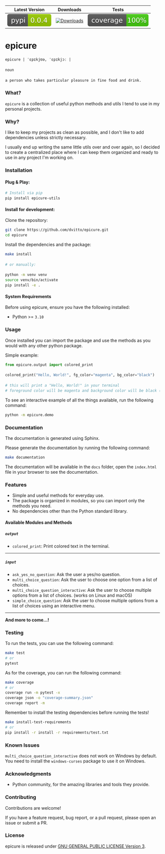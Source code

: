 | Latest Version | Downloads | Tests |
|----------------|-----------|-------|
| [![PyPI version](https://raw.githubusercontent.com/patillacode/epicure/refs/heads/main/pypi-badge.svg)](https://pypi.org/project/epicure-utils/) | [![Downloads](https://pepy.tech/badge/epicure-utils)](https://pepy.tech/project/epicure-utils) | [![cov](https://raw.githubusercontent.com/patillacode/epicure/main/coverage.svg)](https://github.com/patillacode/epicure/actions) |

# epicure

```md
epicure | ˈɛpɪkjʊə, ˈɛpɪkjɔː |

noun

a person who takes particular pleasure in fine food and drink.
```

### What?

`epicure` is a collection of useful python methods and utils I tend to use in my personal projects.


### Why?

I like to keep my projects as clean as possible, and I don't like to add dependencies unless strictly necessary.

I usually end up writing the same little utils over and over again, so I decided to create a centralized place where I can keep them organized and ready to use in any project I'm working on.


### Installation

#### Plug & Play:
```bash
# Install via pip
pip install epicure-utils
```

#### Install for development:

Clone the repository:
```bash
git clone https://github.com/dvitto/epicure.git
cd epicure
```

Install the dependencies and the package:
```bash
make install

# or manually:

python -m venv venv
source venv/bin/activate
pip install -e .
```

#### System Requirements

Before using epicure, ensure you have the following installed:

- Python >= `3.10`


### Usage
Once installed you can import the package and use the methods as you would with any other python package.

Simple example:

```python
from epicure.output import colored_print

colored_print("Hello, World!", fg_color="magenta", bg_color="black")

# this will print a "Hello, World!" in your terminal
# foreground color will be magenta and background color will be black (if supported by your terminal)
```

To see an interactive example of all the things available, run the following command:

```bash
python -m epicure.demo
```

### Documentation

The documentation is generated using Sphinx.

Please generate the documentation by running the following command:

```bash
make documentation
```

The documentation will be available in the `docs` folder, open the `index.html` file in your browser to see the documentation.


### Features
- Simple and useful methods for everyday use.
- The package is organized in modules, so you can import only the methods you need.
- No dependencies other than the Python standard library.

#### Available Modules and Methods

##### `output`
- `colored_print`: Print colored text in the terminal.

----

##### `input`
- `ask_yes_no_question`: Ask the user a yes/no question.
- `multi_choice_question`: Ask the user to choose one option from a list of choices.
- `multi_choice_question_interactive`: Ask the user to choose multiple options from a list of choices. (works on Linux and macOS)
- `simple_choice_question`: Ask the user to choose multiple options from a list of choices using an interactive menu.

----

**And more to come...!**


### Testing
To run the tests, you can use the following command:

```bash
make test
# or
pytest
```

As for the coverage, you can run the following command:

```bash
make coverage
# or
coverage run -m pytest -x
coverage json -o "coverage-summary.json"
coverage report -m
```

Remember to install the testing dependencies before running the tests!

```bash
make install-test-requirements
# or
pip install -r install -r requirements/test.txt
```

### Known Issues
`multi_choice_question_interactive` does not work on Windows by default. You need to install the `windows-curses` package to use it on Windows.

### Acknowledgments
- Python community, for the amazing libraries and tools they provide.

### Contributing
Contributions are welcome!

If you have a feature request, bug report, or a pull request, please open an issue or submit a PR.


### License

epicure is released under [GNU GENERAL PUBLIC LICENSE Version 3](LICENSE).
